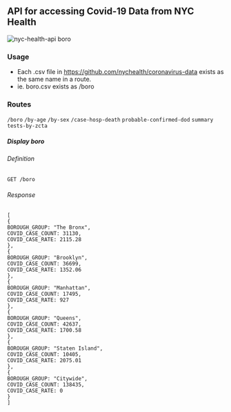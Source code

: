 ## API for accessing Covid-19 Data from NYC Health 

![nyc-health-api boro](https://i.imgur.com/Y8eKHBx.png)

### Usage
* Each .csv file in https://github.com/nychealth/coronavirus-data exists as the same name in a route.
* ie. boro.csv exists as /boro

### Routes
`/boro`
`/by-age`
`/by-sex`
`/case-hosp-death`
`probable-confirmed-dod`
`summary`
`tests-by-zcta`

##### Display boro
###### Definition

`GET /boro`

###### Response
```
[
{
BOROUGH_GROUP: "The Bronx",
COVID_CASE_COUNT: 31130,
COVID_CASE_RATE: 2115.28
},
{
BOROUGH_GROUP: "Brooklyn",
COVID_CASE_COUNT: 36699,
COVID_CASE_RATE: 1352.06
},
{
BOROUGH_GROUP: "Manhattan",
COVID_CASE_COUNT: 17495,
COVID_CASE_RATE: 927
},
{
BOROUGH_GROUP: "Queens",
COVID_CASE_COUNT: 42637,
COVID_CASE_RATE: 1700.58
},
{
BOROUGH_GROUP: "Staten Island",
COVID_CASE_COUNT: 10405,
COVID_CASE_RATE: 2075.01
},
{
BOROUGH_GROUP: "Citywide",
COVID_CASE_COUNT: 138435,
COVID_CASE_RATE: 0
}
]
```
